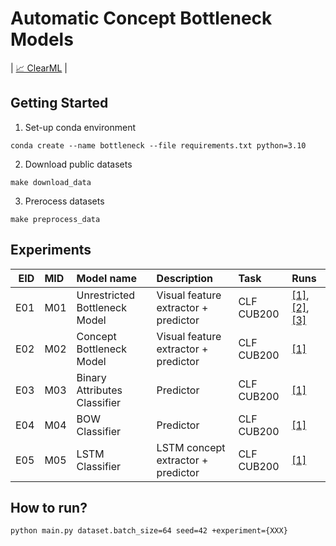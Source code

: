 # Automatic Concept Bottleneck Models
| [📈 ClearML](http://10.100.11.149:8080/projects/747cd2ee35374486acb675187990cf67/experiments) |

## Getting Started
1. Set-up conda environment
```
conda create --name bottleneck --file requirements.txt python=3.10
```
2. Download public datasets
```
make download_data
```
3. Prerocess datasets
```
make preprocess_data
```
## Experiments
| EID   | MID | Model name | Description | Task | Runs |
| ----:| :--- | :---  | :----       | :--- |:--- |
| E01 | M01 | Unrestricted Bottleneck Model | Visual feature extractor + predictor | CLF CUB200 | [[1]](http://10.100.11.149:8080/projects/747cd2ee35374486acb675187990cf67/experiments/45290810b6594c90bd67599f9a9eb948), [[2]](http://10.100.11.149:8080/projects/747cd2ee35374486acb675187990cf67/experiments/7acaef594d8e4785b0259341ed68d619), [[3]](http://10.100.11.149:8080/projects/747cd2ee35374486acb675187990cf67/experiments/46375d4209234e33abb4c9db98fee285/info-output/metrics/scalar) |
| E02 | M02 | Concept Bottleneck Model | Visual feature extractor + predictor | CLF CUB200 | [[1]](http://10.100.11.149:8080/projects/747cd2ee35374486acb675187990cf67/experiments/0651aab925ed46b4bde3574cf523bbd1) |
| E03 | M03 | Binary Attributes Classifier | Predictor | CLF CUB200 | [[1]](http://10.100.11.149:8080/projects/747cd2ee35374486acb675187990cf67/experiments/60fddd0c2a0f46f384e597c5e33d1b2e) |
| E04 | M04 | BOW Classifier | Predictor | CLF CUB200 | [[1]](http://10.100.11.149:8080/projects/747cd2ee35374486acb675187990cf67/experiments/4f04a00d9b9a418fb69ac44dd77d4fbf) |
| E05 | M05 | LSTM Classifier | LSTM concept extractor + predictor | CLF CUB200 | [[1]](http://10.100.11.149:8080/projects/747cd2ee35374486acb675187990cf67/experiments/e1e2454081d04be7aaac8a0b5597c583) |



## How to run?
```
python main.py dataset.batch_size=64 seed=42 +experiment={XXX}
```
